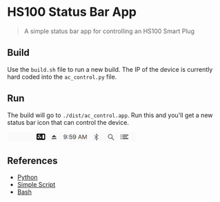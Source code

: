 HS100 Status Bar App
===============================================================================
> A simple status bar app for controlling an HS100 Smart Plug

## Build
Use the `build.sh` file to run a new build. The IP of the device is currently
hard coded into the `ac_control.py` file.

## Run
The build will go to `./dist/ac_control.app`. Run this and you'll get a new
status bar icon that can control the device.

![screenshot](docs/screenshot.png)

## References
* [Python](https://github.com/j05h/hs100)
* [Simple Script](https://github.com/natefox/tplink-hs100)
* [Bash](https://github.com/ggeorgovassilis/linuxscripts/blob/master/tp-link-hs100-smartplug/hs100.sh)
